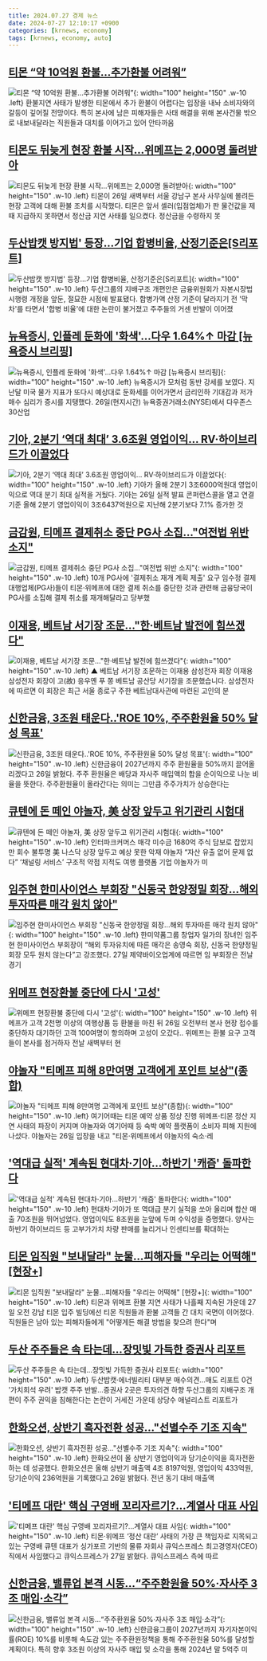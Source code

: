 ```yaml
---
title: 2024.07.27 경제 뉴스
date: 2024-07-27 12:10:17 +0900
categories: [krnews, economy]
tags: [krnews, economy, auto]
---
```

## [티몬 “약 10억원 환불…추가환불 어려워”](https://n.news.naver.com/mnews/article/018/0005799062)

![티몬 “약 10억원 환불…추가환불 어려워”](https://mimgnews.pstatic.net/image/origin/018/2024/07/27/5799062.jpg?type=nf220_150){: width="100" height="150" .w-10 .left}
환불지연 사태가 발생한 티몬에서 추가 환불이 어렵다는 입장을 내놔 소비자와의 갈등이 깊어질 전망이다. 특히 본사에 남은 피해자들은 사태 해결을 위해 본사건물 밖으로 내보내달라는 직원들과 대치를 이어가고 있어 안타까움

## [티몬도 뒤늦게 현장 환불 시작…위메프는 2,000명 돌려받아](https://n.news.naver.com/mnews/article/469/0000814400)

![티몬도 뒤늦게 현장 환불 시작…위메프는 2,000명 돌려받아](https://mimgnews.pstatic.net/image/origin/469/2024/07/26/814400.jpg?type=nf220_150){: width="100" height="150" .w-10 .left}
티몬이 26일 새벽부터 서울 강남구 본사 사무실에 몰려든 현장 고객에 대해 환불 조치를 시작했다. 티몬은 앞서 셀러(입점업체)가 판 물건값을 제때 지급하지 못하면서 정산금 지연 사태를 일으켰다. 정산금을 수령하지 못

## [두산밥캣 방지법' 등장...기업 합병비율, 산정기준은[S리포트]](https://n.news.naver.com/mnews/article/417/0001016861)

![두산밥캣 방지법' 등장...기업 합병비율, 산정기준은[S리포트]](https://mimgnews.pstatic.net/image/origin/417/2024/07/26/1016861.jpg?type=nf220_150){: width="100" height="150" .w-10 .left}
두산그룹의 지배구조 개편안은 금융위원회가 자본시장법 시행령 개정을 앞둔, 절묘한 시점에 발표됐다. 합병가액 산정 기준이 달라지기 전 '막차'를 타면서 '합병 비율'에 대한 논란이 불거졌고 주주들의 거센 반발이 이어졌

## [뉴욕증시, 인플레 둔화에 '화색'…다우 1.64%↑ 마감 [뉴욕증시 브리핑]](https://n.news.naver.com/mnews/article/015/0005014959)

![뉴욕증시, 인플레 둔화에 '화색'…다우 1.64%↑ 마감 [뉴욕증시 브리핑]](https://mimgnews.pstatic.net/image/origin/015/2024/07/27/5014959.jpg?type=nf220_150){: width="100" height="150" .w-10 .left}
뉴욕증시가 모처럼 동반 강세를 보였다. 지난달 미국 물가 지표가 또다시 예상대로 둔화세를 이어가면서 금리인하 기대감과 저가 매수 심리가 증시를 지탱했다. 26일(현지시간) 뉴욕증권거래소(NYSE)에서 다우존스30산업

## [기아, 2분기 ‘역대 최대’ 3.6조원 영업이익… RV·하이브리드가 이끌었다](https://n.news.naver.com/mnews/article/022/0003954608)

![기아, 2분기 ‘역대 최대’ 3.6조원 영업이익… RV·하이브리드가 이끌었다](https://mimgnews.pstatic.net/image/origin/022/2024/07/26/3954608.jpg?type=nf220_150){: width="100" height="150" .w-10 .left}
기아가 올해 2분기 3조6000억원대 영업이익으로 역대 분기 최대 실적을 거뒀다. 기아는 26일 실적 발표 콘퍼런스콜을 열고 연결 기준 올해 2분기 영업이익이 3조6437억원으로 지난해 2분기보다 7.1% 증가한 것

## [금감원, 티메프 결제취소 중단 PG사 소집…"여전법 위반 소지"](https://n.news.naver.com/mnews/article/001/0014832567)

![금감원, 티메프 결제취소 중단 PG사 소집…"여전법 위반 소지"](https://mimgnews.pstatic.net/image/origin/001/2024/07/26/14832567.jpg?type=nf220_150){: width="100" height="150" .w-10 .left}
10개 PG사에 '결제취소 재개 계획 제출' 요구 임수정 결제대행업체(PG사)들이 티몬·위메프에 대한 결제 취소를 중단한 것과 관련해 금융당국이 PG사를 소집해 결제 취소를 재개해달라고 당부했

## [이재용, 베트남 서기장 조문…"한·베트남 발전에 힘쓰겠다"](https://n.news.naver.com/mnews/article/055/0001175721)

![이재용, 베트남 서기장 조문…"한·베트남 발전에 힘쓰겠다"](https://mimgnews.pstatic.net/image/origin/055/2024/07/26/1175721.jpg?type=nf220_150){: width="100" height="150" .w-10 .left}
▲ 베트남 서기장 조문하는 이재용 삼성전자 회장 이재용 삼성전자 회장이 고(故) 응우옌 푸 쫑 베트남 공산당 서기장을 조문했습니다. 삼성전자에 따르면 이 회장은 최근 서울 종로구 주한 베트남대사관에 마련된 고인의 분

## [신한금융, 3조원 태운다..'ROE 10%, 주주환원율 50% 달성 목표'](https://n.news.naver.com/mnews/article/014/0005219215)

![신한금융, 3조원 태운다..'ROE 10%, 주주환원율 50% 달성 목표'](https://mimgnews.pstatic.net/image/origin/014/2024/07/26/5219215.jpg?type=nf220_150){: width="100" height="150" .w-10 .left}
신한금융이 2027년까지 주주 환원율을 50%까지 끌어올리겠다고 26일 밝혔다. 주주 환원율은 배당과 자사주 매입액의 합을 순이익으로 나눈 비율을 뜻한다. 주주환원율이 올라간다는 의미는 그만큼 주주가치가 상승한다는

## [큐텐에 돈 떼인 야놀자, 美 상장 앞두고 위기관리 시험대](https://n.news.naver.com/mnews/article/366/0001007787)

![큐텐에 돈 떼인 야놀자, 美 상장 앞두고 위기관리 시험대](https://mimgnews.pstatic.net/image/origin/366/2024/07/26/1007787.jpg?type=nf220_150){: width="100" height="150" .w-10 .left}
인터파크커머스 매각 미수금 1680억 주식 담보로 잡았지만 회수 불투명 美 나스닥 상장 앞두고 예상 못한 악재 야놀자 “자산 유출 없어 문제 없다” ‘채널링 서비스’ 구조적 약점 지적도 여행 플랫폼 기업 야놀자가 미

## [임주현 한미사이언스 부회장 "신동국 한양정밀 회장…해외 투자따른 매각 원치 않아"](https://n.news.naver.com/mnews/article/011/0004372427)

![임주현 한미사이언스 부회장 "신동국 한양정밀 회장…해외 투자따른 매각 원치 않아"](https://mimgnews.pstatic.net/image/origin/011/2024/07/27/4372427.jpg?type=nf220_150){: width="100" height="150" .w-10 .left}
한미약품그룹 창업자 일가의 장녀인 임주현 한미사이언스 부회장이 “해외 투자유치에 따른 매각은 송영숙 회장, 신동국 한양정밀 회장 모두 원치 않는다”고 강조했다. 27일 제약바이오업계에 따르면 임 부회장은 전날 경기

## [위메프 현장환불 중단에 다시 '고성'](https://n.news.naver.com/mnews/article/088/0000894286)

![위메프 현장환불 중단에 다시 '고성'](https://mimgnews.pstatic.net/image/origin/088/2024/07/26/894286.jpg?type=nf220_150){: width="100" height="150" .w-10 .left}
위메프가 고객 2천명 이상의 여행상품 등 환불을 마친 뒤 26일 오전부터 본사 현장 접수를 중단하자 대기하던 고객 100여명이 항의하며 고성이 오갔다.. 위메프는 환불 요구 고객들이 본사를 점거하자 전날 새벽부터 현

## [야놀자 "티메프 피해 8만여명 고객에게 포인트 보상"(종합)](https://n.news.naver.com/mnews/article/001/0014832198)

![야놀자 "티메프 피해 8만여명 고객에게 포인트 보상"(종합)](https://mimgnews.pstatic.net/image/origin/001/2024/07/26/14832198.jpg?type=nf220_150){: width="100" height="150" .w-10 .left}
여기어때는 티몬 예약 상품 정상 진행 위메프·티몬 정산 지연 사태의 파장이 커지며 야놀자와 여기어때 등 숙박 예약 플랫폼이 소비자 피해 지원에 나섰다. 야놀자는 26일 입장을 내고 "티몬·위메프에서 야놀자의 숙소·레

## ['역대급 실적' 계속된 현대차·기아…하반기 '캐즘' 돌파한다](https://n.news.naver.com/mnews/article/008/0005069507)

!['역대급 실적' 계속된 현대차·기아…하반기 '캐즘' 돌파한다](https://mimgnews.pstatic.net/image/origin/008/2024/07/27/5069507.jpg?type=nf220_150){: width="100" height="150" .w-10 .left}
현대차·기아가 또 역대급 분기 실적을 쏘아 올리며 합산 매출 70조원을 뛰어넘었다. 영업이익도 8조원을 눈앞에 두며 수익성을 증명했다. 양사는 하반기 하이브리드 등 고부가가치 차량 판매를 늘리거나 인센티브를 확대하는

## [티몬 임직원 "보내달라" 눈물…피해자들 "우리는 어떡해" [현장+]](https://n.news.naver.com/mnews/article/015/0005014975)

![티몬 임직원 "보내달라" 눈물…피해자들 "우리는 어떡해" [현장+]](https://mimgnews.pstatic.net/image/origin/015/2024/07/27/5014975.jpg?type=nf220_150){: width="100" height="150" .w-10 .left}
티몬과 위메프 환불 지연 사태가 나흘째 지속된 가운데 27일 오전 강남 티몬 입주 빌딩에선 티몬 직원들과 환불 고객들 간 대치 국면이 이어졌다. 직원들은 남아 있는 피해자들에게 "어떻게든 해결 방법을 찾으려 한다"며

## [두산 주주들은 속 타는데…장밋빛 가득한 증권사 리포트](https://n.news.naver.com/mnews/article/001/0014833106)

![두산 주주들은 속 타는데…장밋빛 가득한 증권사 리포트](https://mimgnews.pstatic.net/image/origin/001/2024/07/27/14833106.jpg?type=nf220_150){: width="100" height="150" .w-10 .left}
두산밥캣·에너빌리티 대부분 매수의견…매도 리포트 0건 '가치희석 우려' 밥캣 주주 반발…증권사 2곳은 투자의견 하향 두산그룹의 지배구조 개편이 주주 권익을 침해한다는 논란이 거세진 가운데 상당수 애널리스트 리포트가

## [한화오션, 상반기 흑자전환 성공..."선별수주 기조 지속"](https://n.news.naver.com/mnews/article/014/0005219247)

![한화오션, 상반기 흑자전환 성공..."선별수주 기조 지속"](https://mimgnews.pstatic.net/image/origin/014/2024/07/26/5219247.jpg?type=nf220_150){: width="100" height="150" .w-10 .left}
한화오션이 올 상반기 영업이익과 당기순이익을 흑자전환하는 데 성공했다. 한화오션은 올해 상반기 매출액 4조 8197억원, 영업이익 433억원, 당기순이익 236억원을 기록했다고 26일 밝혔다. 전년 동기 대비 매출액

## ['티메프 대란' 핵심 구영배 꼬리자르기?…계열사 대표 사임](https://n.news.naver.com/mnews/article/015/0005014947)

!['티메프 대란' 핵심 구영배 꼬리자르기?…계열사 대표 사임](https://mimgnews.pstatic.net/image/origin/015/2024/07/27/5014947.jpg?type=nf220_150){: width="100" height="150" .w-10 .left}
티몬·위메프 ‘정산 대란’ 사태의 가장 큰 책임자로 지목되고 있는 구영배 큐텐 대표가 싱가포르 기반의 물류 자회사 큐익스프레스 최고경영자(CEO)직에서 사임했다고 큐익스프레스가 27일 밝혔다. 큐익스프레스 측에 따르

## [신한금융, 밸류업 본격 시동…“주주환원율 50%·자사주 3조 매입·소각”](https://n.news.naver.com/mnews/article/018/0005798393)

![신한금융, 밸류업 본격 시동…“주주환원율 50%·자사주 3조 매입·소각”](https://mimgnews.pstatic.net/image/origin/018/2024/07/26/5798393.jpg?type=nf220_150){: width="100" height="150" .w-10 .left}
신한금융그룹이 2027년까지 자기자본이익률(ROE) 10%를 비롯해 속도감 있는 주주환원정책을 통해 주주환원율 50%를 달성할 계획이다. 특히 향후 3조원 이상의 자사주 매입 및 소각을 통해 2024년 말 5억주 미

